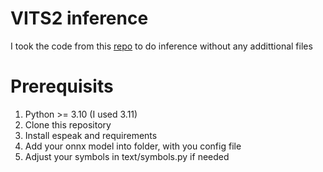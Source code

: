 # VITS2 inference
I took the code from this [repo](https://github.com/p0p4k/vits2_pytorch) to do inference without any addittional files
# Prerequisits
1. Python >= 3.10 (I used 3.11)
2. Clone this repository
3. Install espeak and requirements
4. Add your onnx model into folder, with you config file
5. Adjust your symbols in text/symbols.py if needed
